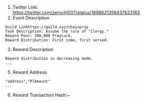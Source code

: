 1. Twitter Link: https://twitter.com/zerochl007/status/1698621356437623183
2. Event Description
```
Guild Linkhttps://guild.xyz/chainpray
Task Description: Assume the role of "Clergy."
Reward Pool: 300,000 PrayLuck.
Reward Distribution: First come, first served.
```
3. Reward Description
```
Reward distribution in decreasing mode.
...
```
5. Reward Address
```
"address","PlAmount"
...
```
6. Reward Transaction Hash:~
